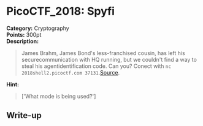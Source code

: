 <!-- This markdown file is writeup template. -->

# PicoCTF_2018:  Spyfi

**Category:** Cryptography  
**Points:** 300pt  
**Description:**

> James Brahm, James Bond's less-franchised cousin, has left his securecommunication with HQ running, but we couldn't find a way to steal his agentidentification code. Can you? Conect with `nc 2018shell2.picoctf.com 37131`.[Source](//2018shell2.picoctf.com/static/f17fc8f8cec5e5b01f516148a060e9d1/spy_terminal_no_flag.py).

**Hint:**

> ['What mode is being used?']

## Write-up